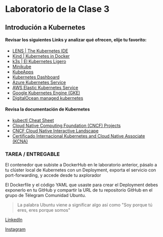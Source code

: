 # Laboratorio de la Clase 3
## Introdución a Kubernetes


#### Revisar los siguientes Links y analizar qué ofrecen, elije tu favorito:
- [LENS | The Kubernetes IDE](https://k8slens.dev/) 
- [Kind | Kubernetes in Docker](https://kind.sigs.k8s.io/)
- [k3s | El Kubernetes Ligero](https://k3s.io/)
- [Minikube](https://minikube.sigs.k8s.io/docs/)
- [KubeApps](https://bitnami.com/kubernetes/kubeapps)
- [Kubernetes Dashboard](https://kubernetes.io/docs/tasks/access-application-cluster/web-ui-dashboard/)
- [Azure Kubernetes Service](https://learn.microsoft.com/es-es/azure/aks/intro-kubernetes)
- [AWS Elastic Kubernetes Service](https://aws.amazon.com/es/eks/)
- [Google Kubernetes Engine (GKE)](https://cloud.google.com/kubernetes-engine?hl=es)
- [DigitalOcean managed kubernetes](https://www.digitalocean.com/products/kubernetes)


#### Revisa la documentación de Kubernetes 
- [kubectl Cheat Sheet](https://kubernetes.io/docs/reference/kubectl/cheatsheet/)
- [Cloud Native Computing Foundation (CNCF) Projects](https://www.cncf.io/projects/)
- [CNCF Cloud Native Interactive Landscape](https://landscape.cncf.io/)
- [Certificado Internacional Kubernetes and Cloud Native Associate (KCNA)](https://training.linuxfoundation.org/certification/kubernetes-cloud-native-associate/) 

### TAREA / ENTREGABLE
El contenedor que subiste a DockerHub en le laboratorio anterior, pásalo a tu clúster local de Kubernetes con un Deployment, 
exporta el servicio con port-forwarding, y accede desde tu axplorador

El Dockerfile y el código YAML que usaste para crear el Deployment debes exponerlo en tu GitHub 
y compartir la URL de tu repositorio GitHub en el grupo de Télegram Comunidad Ubuntu.



> La palabra Ubuntu viene a significar algo así como 
> "Soy porque tú eres, eres porque somos"


[LinkedIn](https://www.linkedin.com/company/ubuntuacademia)

[Instagram](https://www.instagram.com/ubuntu.consultores/) 


